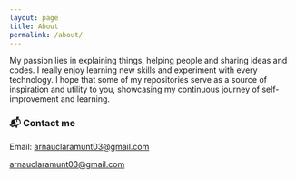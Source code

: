 ```yaml
---
layout: page
title: About
permalink: /about/
---
```


My passion lies in explaining things, helping people and sharing ideas and codes. I really enjoy learning new skills and experiment with every technology. I hope that some of my repositories serve as a source of inspiration and utility to you, showcasing my continuous journey of self-improvement and learning.

### 📬 Contact me
Email: arnauclaramunt03@gmail.com

[arnauclaramunt03@gmail.com](mailto:arnauclaramunt03@gmail.com)
